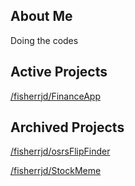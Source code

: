 ## About Me
Doing the codes

## Active Projects

[/fisherrjd/FinanceApp](https://github.com/fisherrjd/quickstart)


## Archived Projects

[/fisherrjd/osrsFlipFinder](https://github.com/fisherrjd/osrsFlipFinder)

[/fisherrjd/StockMeme](https://github.com/fisherrjd/StockMeme)
